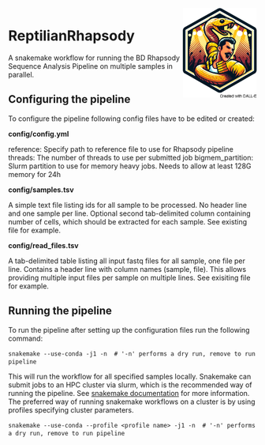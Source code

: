<img src="hex_sticker.png" alt="hex sticker" align="right" width="150"/>

# ReptilianRhapsody

A snakemake workflow for running the BD Rhapsody Sequence Analysis Pipeline on multiple samples in 
parallel.

## Configuring the pipeline

To configure the pipeline following config files have to be edited or created:

**config/config.yml**

reference: Specify path to reference file to use for Rhapsody pipeline
threads: The number of threads to use per submitted job
bigmem_partition: Slurm partition to use for memory heavy jobs. Needs to allow at least 128G memory
for 24h

**config/samples.tsv**

A simple text file listing ids for all sample to be processed. No header line and one sample per
line. Optional second tab-delimited column containing number of cells, which should be extracted for
each sample. See existing file for example.

**config/read_files.tsv**

A tab-delimited table listing all input fastq files for all sample, one file per line. Contains a
header line with column names (sample, file). This allows providing multiple input files per sample
on multiple lines. See exisiting file for example.

## Running the pipeline
To run the pipeline after setting up the configuration files run the following command:

```
snakemake --use-conda -j1 -n  # '-n' performs a dry run, remove to run pipeline
```

This will run the workflow for all specified samples locally. Snakemake can submit jobs to an HPC
cluster via slurm, which is the recommended way of running the pipeline. See
[snakemake documentation](https://snakemake.readthedocs.io/en/v7.32.0/executing/cluster.html) for
more information. The preferred way of running snakemake workflows on a cluster is by using profiles
specifying cluster parameters.

```
snakemake --use-conda --profile <profile name> -j1 -n  # '-n' performs a dry run, remove to run pipeline
```
